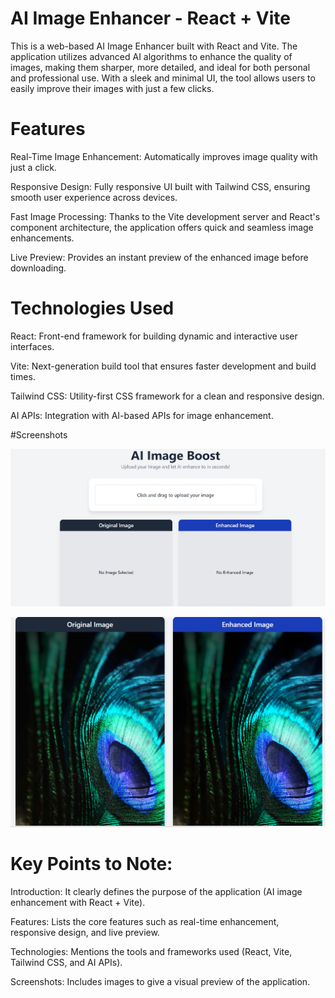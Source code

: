 


# AI Image Enhancer - React + Vite
This is a web-based AI Image Enhancer built with React and Vite. The application utilizes advanced AI algorithms to enhance the quality of images, making them sharper, more detailed, and ideal for both personal and professional use. With a sleek and minimal UI, the tool allows users to easily improve their images with just a few clicks.

# Features
Real-Time Image Enhancement: Automatically improves image quality with just a click.

Responsive Design: Fully responsive UI built with Tailwind CSS, ensuring smooth user experience across devices.

Fast Image Processing: Thanks to the Vite development server and React's component architecture, the application offers quick and seamless image enhancements.

Live Preview: Provides an instant preview of the enhanced image before downloading.

# Technologies Used
React: Front-end framework for building dynamic and interactive user interfaces.

Vite: Next-generation build tool that ensures faster development and build times.

Tailwind CSS: Utility-first CSS framework for a clean and responsive design.

AI APIs: Integration with AI-based APIs for image enhancement.

#Screenshots

![image alt](https://github.com/AanchalVerma2001/ai-img-boost/blob/062635c4c824543a0e9fc03a61e6656e4a42719a/Ai%20image%20boost1.png)

![image alt](https://github.com/AanchalVerma2001/ai-img-boost/blob/34d75f00b8462f8edf2787e0d28a0d7d196a0b64/Ai%20image%20boost2.png)


# Key Points to Note:
Introduction: It clearly defines the purpose of the application (AI image enhancement with React + Vite).

Features: Lists the core features such as real-time enhancement, responsive design, and live preview.

Technologies: Mentions the tools and frameworks used (React, Vite, Tailwind CSS, and AI APIs).

Screenshots: Includes images to give a visual preview of the application.

